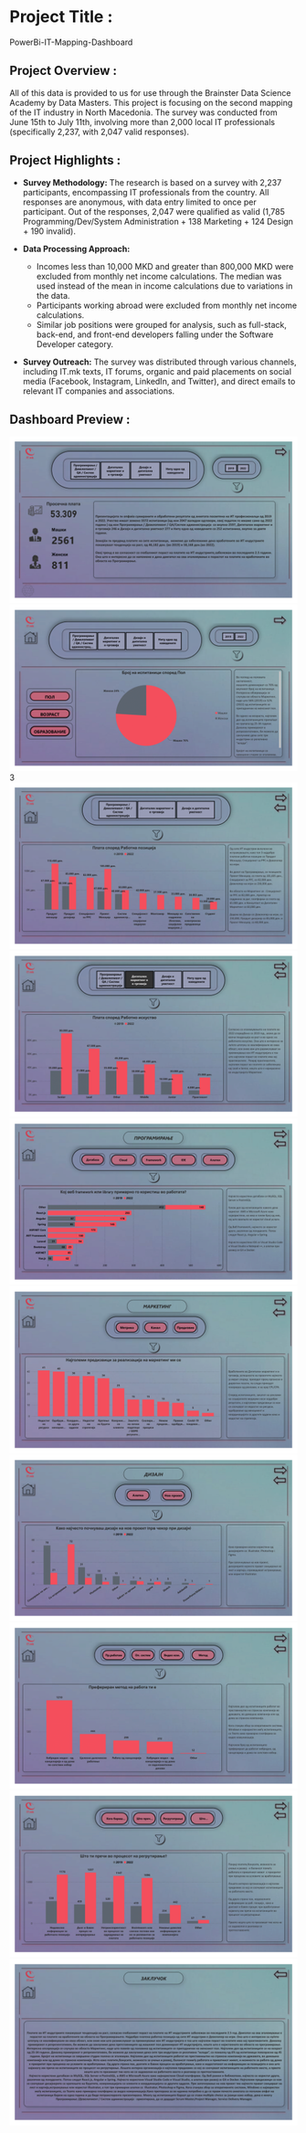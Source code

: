# Project Title :
PowerBi-IT-Mapping-Dashboard

## Project Overview :
All of this data is provided to us for use through the Brainster Data Science Academy by Data Masters.
This project is focusing on the second mapping of the IT industry in North Macedonia. 
The survey was conducted from June 15th to July 11th, involving more than 2,000 local IT professionals (specifically 2,237, with 2,047 valid responses).

## Project Highlights :
- **Survey Methodology:** The research is based on a survey with 2,237 participants, encompassing IT professionals from the country.
  All responses are anonymous, with data entry limited to once per participant. Out of the responses, 2,047 were qualified as valid (1,785 Programming/Dev/System Administration + 138 Marketing + 124 Design + 190 invalid).

- **Data Processing Approach:**
  - Incomes less than 10,000 MKD and greater than 800,000 MKD were excluded from monthly net income calculations.
  The median was used instead of the mean in income calculations due to variations in the data.
  - Participants working abroad were excluded from monthly net income calculations.
  - Similar job positions were grouped for analysis, such as full-stack, back-end, and front-end developers falling under the Software Developer category.

- **Survey Outreach:** The survey was distributed through various channels, including IT.mk texts,
  IT forums, organic and paid placements on social media (Facebook, Instagram, LinkedIn, and Twitter), and direct emails to relevant IT companies and associations.
  
## Dashboard Preview :

<img src="Images/IT Dashboard-1.png">
<img src="Images/IT Dashboard-2.png">
3<img src="Images/IT Dashboard-3.png">
<img src="Images/IT Dashboard-4.png">
<img src="Images/IT Dashboard-5.png">
<img src="Images/IT Dashboard-6.png">
<img src="Images/IT Dashboard-7.png">
<img src="Images/IT Dashboard-8.png">
<img src="Images/IT Dashboard-9.png">
<img src="Images/IT Dashboard-10.png">
